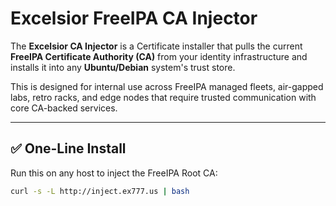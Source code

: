 # Excelsior FreeIPA CA Injector

The **Excelsior CA Injector** is a Certificate installer that pulls the current **FreeIPA Certificate Authority (CA)** from your identity infrastructure and installs it into any **Ubuntu/Debian** system's trust store.

This is designed for internal use across FreeIPA managed fleets, air-gapped labs, retro racks, and edge nodes that require trusted communication with core CA-backed services.

---

## ✅ One-Line Install

Run this on any host to inject the FreeIPA Root CA:

```bash
curl -s -L http://inject.ex777.us | bash